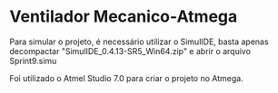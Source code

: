 # Ventilador Mecanico-Atmega

Para simular o projeto, é necessário utilizar o SimulIDE, basta apenas decompactar "SimulIDE_0.4.13-SR5_Win64.zip" e abrir o arquivo Sprint9.simu

Foi utilizado o Atmel Studio 7.0 para criar o projeto no Atmega.
